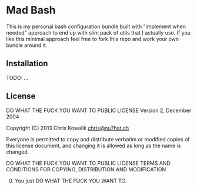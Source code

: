 # Mad Bash

This is my personal bash configuration bundle built with "implement when needed" approach to
end up with slim pack of utils that I actually use. If you like this minimal approach feel
free to fork this repo and work your own bundle around it.

## Installation

TODO: ...

## License

DO WHAT THE FUCK YOU WANT TO PUBLIC LICENSE
Version 2, December 2004

Copyright (C) 2013 Chris Kowalik <chris@nu7hat.ch>

Everyone is permitted to copy and distribute verbatim or modified
copies of this license document, and changing it is allowed as long
as the name is changed.

DO WHAT THE FUCK YOU WANT TO PUBLIC LICENSE
TERMS AND CONDITIONS FOR COPYING, DISTRIBUTION AND MODIFICATION

0. You just DO WHAT THE FUCK YOU WANT TO.
